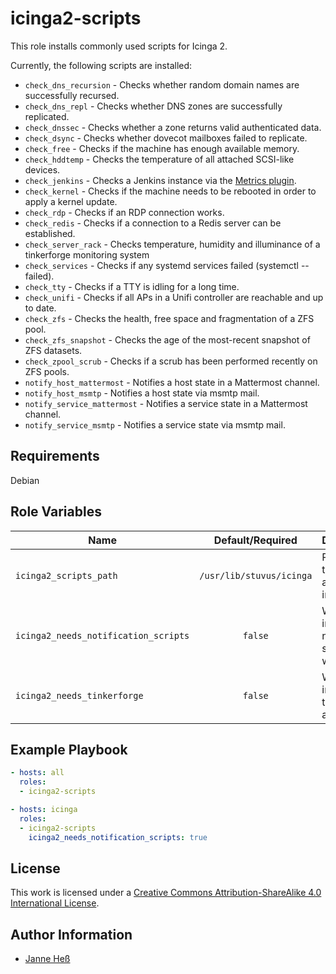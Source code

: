 # icinga2-scripts

This role installs commonly used scripts for Icinga 2.

Currently, the following scripts are installed:

- `check_dns_recursion` - Checks whether random domain names are successfully recursed.
- `check_dns_repl` - Checks whether DNS zones are successfully replicated.
- `check_dnssec` - Checks whether a zone returns valid authenticated data.
- `check_dsync` - Checks whether dovecot mailboxes failed to replicate.
- `check_free` - Checks if the machine has enough available memory.
- `check_hddtemp` - Checks the temperature of all attached SCSI-like devices.
- `check_jenkins` - Checks a Jenkins instance via the [Metrics plugin](https://wiki.jenkins.io/display/JENKINS/Metrics+Plugin).
- `check_kernel` - Checks if the machine needs to be rebooted in order to apply a kernel update.
- `check_rdp` - Checks if an RDP connection works.
- `check_redis` - Checks if a connection to a Redis server can be established.
- `check_server_rack` - Checks temperature, humidity and illuminance of a tinkerforge monitoring system
- `check_services` - Checks if any systemd services failed (systemctl --failed).
- `check_tty` - Checks if a TTY is idling for a long time.
- `check_unifi` - Checks if all APs in a Unifi controller are reachable and up to date.
- `check_zfs` - Checks the health, free space and fragmentation of a ZFS pool.
- `check_zfs_snapshot` - Checks the age of the most-recent snapshot of ZFS datasets.
- `check_zpool_scrub` - Checks if a scrub has been performed recently on ZFS pools.
- `notify_host_mattermost` - Notifies a host state in a Mattermost channel.
- `notify_host_msmtp` - Notifies a host state via msmtp mail.
- `notify_service_mattermost` - Notifies a service state in a Mattermost channel.
- `notify_service_msmtp` - Notifies a service state via msmtp mail.

## Requirements

Debian

## Role Variables

| Name                                 | Default/Required         | Description                                         |
|--------------------------------------|:------------------------:|-----------------------------------------------------|
| `icinga2_scripts_path`               | `/usr/lib/stuvus/icinga` | Path where the scripts are installed to             |
| `icinga2_needs_notification_scripts` | `false`                  | Whether to install the notification scripts as well |
| `icinga2_needs_tinkerforge`          | `false`                  | Whether to install the tinkerforge api as well      |

## Example Playbook

```yml
- hosts: all
  roles:
  - icinga2-scripts

- hosts: icinga
  roles:
  - icinga2-scripts
    icinga2_needs_notification_scripts: true
```

## License

This work is licensed under a [Creative Commons Attribution-ShareAlike 4.0 International License](https://creativecommons.org/licenses/by-sa/4.0/).

## Author Information

- [Janne Heß](https://github.com/dasJ)
